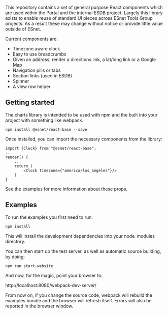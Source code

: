 This repository contains a set of general purpose React components which are used within the Portal and the internal ESDB project. Largely this library exists to enable reuse of standard UI pieces across ESnet Tools Group projects. As a result these may change without notice or provide little value outside of ESnet.

Current components are:

 - Timezone aware clock
 - Easy to use breadcrumbs
 - Given an address, render a directions link, a lat/long link or a Google Map
 - Navigation pills or tabs
 - Section links (used in ESDB)
 - Spinner
 - A view row helper

Getting started
---------------

The charts library is intended to be used with npm and the built into your project with something like webpack.

    npm install @esnet/react-base --save

Once installed, you can import the necessary components from the library:

    import {Clock} from "@esnet/react-base";
    ...
    render() {
        ...
        return (
            <Clock timezone={"america/los_angeles"}/>
        )
    }

See the examples for more information about these props.

Examples
--------

To run the examples you first need to run:

```npm install```

This will install the development dependencies into your node_modules directory.

You can then start up the test server, as well as automatic source building, by doing:

```npm run start-website```

And now, for the magic, point your browser to:

http://localhost:8080/webpack-dev-server/

From now on, if you change the source code, webpack will rebuild the examples bundle and the browser will refresh itself. Errors will also be reported in the browser window.
